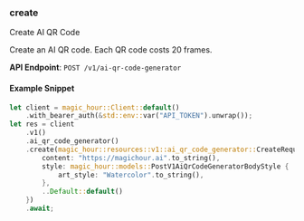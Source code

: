 
### create <a name="create"></a>
Create AI QR Code

Create an AI QR code. Each QR code costs 20 frames.

**API Endpoint**: `POST /v1/ai-qr-code-generator`

#### Example Snippet

```rust
let client = magic_hour::Client::default()
    .with_bearer_auth(&std::env::var("API_TOKEN").unwrap());
let res = client
    .v1()
    .ai_qr_code_generator()
    .create(magic_hour::resources::v1::ai_qr_code_generator::CreateRequest {
        content: "https://magichour.ai".to_string(),
        style: magic_hour::models::PostV1AiQrCodeGeneratorBodyStyle {
            art_style: "Watercolor".to_string(),
        },
        ..Default::default()
    })
    .await;
```
